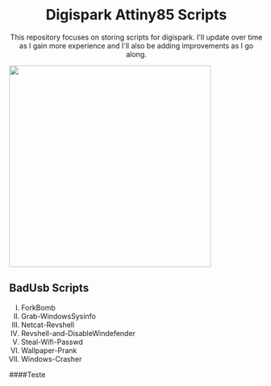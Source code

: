 <h1 align="center">Digispark Attiny85 Scripts</h1>

<p align="center">This repository focuses on storing scripts for digispark. I'll update over time as I gain more experience and I'll also be adding improvements as I go along.</p>

<img align="center" width="400" height="400" src="https://github.com/EndlssNightmare/Digispark-scripts/assets/110058202/7cf31e71-e6ac-4a74-ac69-3762e93ea66f">

<body>
  <h2> BadUsb Scripts </h2>
<ol type="I">
<li>ForkBomb</li>
<li>Grab-WindowsSysinfo</li>
<li>Netcat-Revshell</li>
<li>Revshell-and-DisableWindefender</li>
<li>Steal-Wifi-Passwd</li>
<li>Wallpaper-Prank</li>
<li>Windows-Crasher</li>
</ol>

####Teste

</body>
</html>
